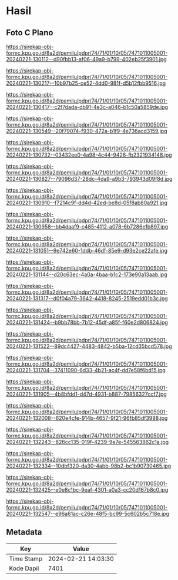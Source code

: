 # Hasil

## Foto C Plano

https://sirekap-obj-formc.kpu.go.id/8a2d/pemilu/pdpr/74/71/01/10/05/7471011005001-20240221-130112--d90fbb13-af06-49a9-b799-402eb25f3901.jpg

https://sirekap-obj-formc.kpu.go.id/8a2d/pemilu/pdpr/74/71/01/10/05/7471011005001-20240221-130217--10b97b25-ce52-4dd0-981f-d5b12fbb9516.jpg

https://sirekap-obj-formc.kpu.go.id/8a2d/pemilu/pdpr/74/71/01/10/05/7471011005001-20240221-130417--c2f7dada-db91-4e3c-a046-b1c50a5859de.jpg

https://sirekap-obj-formc.kpu.go.id/8a2d/pemilu/pdpr/74/71/01/10/05/7471011005001-20240221-130549--20f79074-f930-472a-b1f9-4e736acd3159.jpg

https://sirekap-obj-formc.kpu.go.id/8a2d/pemilu/pdpr/74/71/01/10/05/7471011005001-20240221-130732--03432ee0-4a98-4c44-9426-fb2321934148.jpg

https://sirekap-obj-formc.kpu.go.id/8a2d/pemilu/pdpr/74/71/01/10/05/7471011005001-20240221-130827--79096d37-28dc-4da9-a9b3-793943d09f8d.jpg

https://sirekap-obj-formc.kpu.go.id/8a2d/pemilu/pdpr/74/71/01/10/05/7471011005001-20240221-130910--f7214c9f-dd4d-42ed-be8d-05f8ab80a921.jpg

https://sirekap-obj-formc.kpu.go.id/8a2d/pemilu/pdpr/74/71/01/10/05/7471011005001-20240221-130958--bb4daaf9-c485-4112-a078-6b7286e1b897.jpg

https://sirekap-obj-formc.kpu.go.id/8a2d/pemilu/pdpr/74/71/01/10/05/7471011005001-20240221-131051--9e742e60-1ddb-46df-85e9-d93e2ce22afe.jpg

https://sirekap-obj-formc.kpu.go.id/8a2d/pemilu/pdpr/74/71/01/10/05/7471011005001-20240221-131144--d20c63ec-4a0a-4baa-b1c2-173e90a13aab.jpg

https://sirekap-obj-formc.kpu.go.id/8a2d/pemilu/pdpr/74/71/01/10/05/7471011005001-20240221-131317--d0f04a79-3642-4418-8245-2519edd01b3c.jpg

https://sirekap-obj-formc.kpu.go.id/8a2d/pemilu/pdpr/74/71/01/10/05/7471011005001-20240221-131424--b9bb78bb-7b12-45df-a85f-f60e2d806824.jpg

https://sirekap-obj-formc.kpu.go.id/8a2d/pemilu/pdpr/74/71/01/10/05/7471011005001-20240221-131522--89dc4427-4483-4842-b5ba-12cd35bcd578.jpg

https://sirekap-obj-formc.kpu.go.id/8a2d/pemilu/pdpr/74/71/01/10/05/7471011005001-20240221-131704--37411090-6d33-4b21-ac4f-dd7e58f6bd15.jpg

https://sirekap-obj-formc.kpu.go.id/8a2d/pemilu/pdpr/74/71/01/10/05/7471011005001-20240221-131905--4b8bfdd1-d47d-4931-b887-79856327ccf7.jpg

https://sirekap-obj-formc.kpu.go.id/8a2d/pemilu/pdpr/74/71/01/10/05/7471011005001-20240221-132008--620e4cfe-914b-4657-9f21-96fb85df3998.jpg

https://sirekap-obj-formc.kpu.go.id/8a2d/pemilu/pdpr/74/71/01/10/05/7471011005001-20240221-132243--826cc135-019f-4239-9e7e-545563862c1a.jpg

https://sirekap-obj-formc.kpu.go.id/8a2d/pemilu/pdpr/74/71/01/10/05/7471011005001-20240221-132334--10dbf320-da30-4abb-98b2-bc1b90730465.jpg

https://sirekap-obj-formc.kpu.go.id/8a2d/pemilu/pdpr/74/71/01/10/05/7471011005001-20240221-132425--e0e8c1bc-9eaf-4301-a0a3-cc20d167b8c0.jpg

https://sirekap-obj-formc.kpu.go.id/8a2d/pemilu/pdpr/74/71/01/10/05/7471011005001-20240221-132547--e96a61ac-c26e-48f5-bc99-5c602b5c718e.jpg


## Metadata

| Key        | Value               |
| ---------- | ------------------- |
| Time Stamp | 2024-02-21 14:03:30 |
| Kode Dapil | 7401                |



